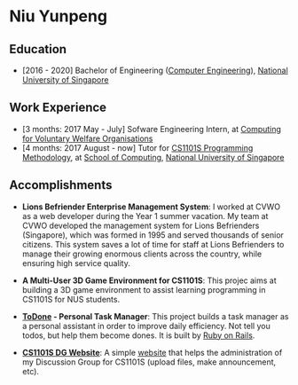 # Niu Yunpeng

## Education

* [2016 - 2020] Bachelor of Engineering ([Computer Engineering](http://ceg.nus.edu.sg/)), [National University of Singapore](http://www.nus.edu.sg/)

## Work Experience

* [3 months: 2017 May - July] Sofware Engineering Intern, at [Computing for Voluntary Welfare Organisations](http://www.comp.nus.edu.sg/~vwo/)
* [4 months: 2017 August - now] Tutor for [CS1101S Programming Methodology](http://comp.nus.edu.sg/~cs1101s/), at [School of Computing](http://comp.nus.edu.sg/), [National University of Singapore](http://www.nus.edu.sg/)

## Accomplishments

* __Lions Befriender Enterprise Management System__: I worked at CVWO as a web developer during the Year 1 summer vacation. My team at CVWO developed the management system for Lions Befrienders (Singapore), which was formed in 1995 and served thousands of senior citizens. This system saves a lot of time for staff at Lions Befrienders to manage their growing enormous clients across the country, while ensuring high service quality.

* __A Multi-User 3D Game Environment for CS1101S__: This projec aims at building a 3D game environment to assist learning programming in CS1101S for NUS students.

* __[ToDone](https://github.com/yunpengn/ToDone) - Personal Task Manager__: This project builds a task manager as a personal assistant in order to improve daily efficiency. Not tell you todos, but help them become dones. It is built by [Ruby on Rails](http://rubyonrails.org/).

* __[CS1101S DG Website](https://github.com/yunpengn/CS1101S-DG-Website)__: A simple [website](https://cs1101s.azurewebsites.net/) that helps the administration of my Discussion Group for CS1101S (upload files, make announcement, etc).